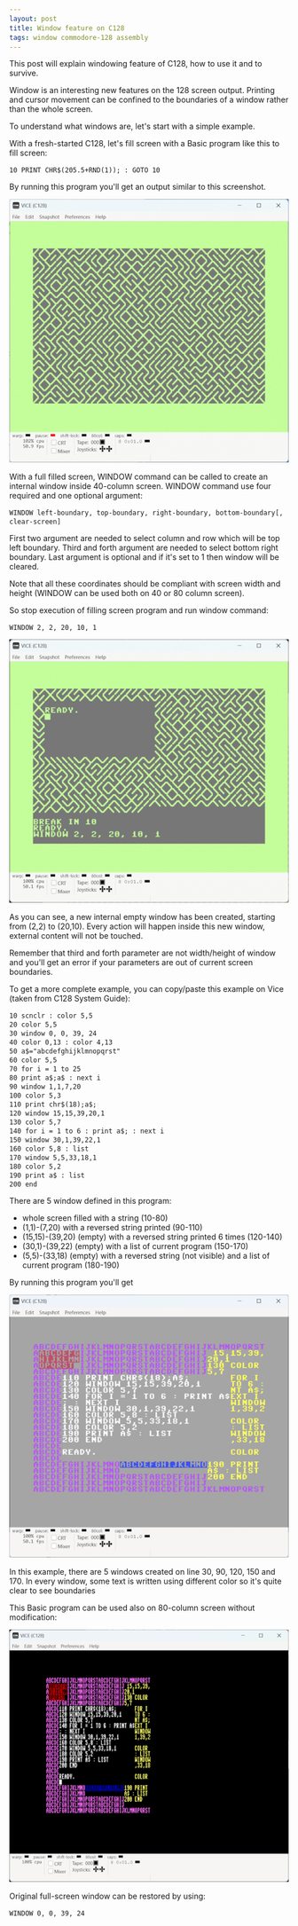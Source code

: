 ```yaml
---
layout: post
title: Window feature on C128
tags: window commodore-128 assembly
---
```


This post will explain windowing feature of C128, how to use it
and to survive.

Window is an interesting new features on the 128 screen output.
Printing and cursor movement can be confined to the boundaries of a window
rather than the whole screen.

To understand what windows are, let's start with a simple example.

With a fresh-started C128, let's fill screen with a Basic program like
this to fill screen:

``` Basic
10 PRINT CHR$(205.5+RND(1)); : GOTO 10
```

By running this program you'll get an output similar to this screenshot.

![Maze](/resources/c128-maze.png)

With a full filled screen, WINDOW command can be called to create an
internal window inside 40-column screen. WINDOW command use four required and
one optional argument:

``` Basic
WINDOW left-boundary, top-boundary, right-boundary, bottom-boundary[, clear-screen]
```
First two argument are needed to select column and row which will be top left boundary.
Third and forth argument are needed to select bottom right boundary.
Last argument is optional and if it's set to 1 then window will be cleared.

Note that all these coordinates should be compliant with screen width and height
(WINDOW can be used both on 40 or 80 column screen).

So stop execution of filling screen program and run window command:

``` Basic
WINDOW 2, 2, 20, 10, 1
```

![Maze](/resources/c128-maze-with-window.png)

As you can see, a new internal empty window has been created, starting from (2,2)
to (20,10).
Every action will happen inside this new window, external content will not be touched.

Remember that third and forth parameter are not width/height of window and you'll
get an error if your parameters are out of current screen boundaries.

To get a more complete example, you can copy/paste this example on Vice (taken from
C128 System Guide):

``` Basic
10 scnclr : color 5,5
20 color 5,5
30 window 0, 0, 39, 24
40 color 0,13 : color 4,13
50 a$="abcdefghijklmnopqrst"
60 color 5,5
70 for i = 1 to 25
80 print a$;a$ : next i
90 window 1,1,7,20
100 color 5,3
110 print chr$(18);a$;
120 window 15,15,39,20,1
130 color 5,7
140 for i = 1 to 6 : print a$; : next i
150 window 30,1,39,22,1
160 color 5,8 : list
170 window 5,5,33,18,1
180 color 5,2
190 print a$ : list
200 end
```

There are 5 window defined in this program:

* whole screen filled with a string (10-80)
* (1,1)-(7,20) with a reversed string printed (90-110)
* (15,15)-(39,20) (empty) with a reversed string printed 6 times (120-140)
* (30,1)-(39,22) (empty) with a list of current program (150-170)
* (5,5)-(33,18) (empty) with a reversed string (not visible) and a list of
current program (180-190)

By running this program you'll get

![Example 40-cols](/resources/c128-window-40cols.png)

In this example, there are 5 windows created on line 30, 90, 120, 150 and 170. In
every window, some text is written using different color so it's quite clear to see
boundaries

This Basic program can be used also on 80-column screen without modification:

![Example 80-cols](/resources/c128-window-80cols.png)

Original full-screen window can be restored by using:

``` Basic
WINDOW 0, 0, 39, 24
```
